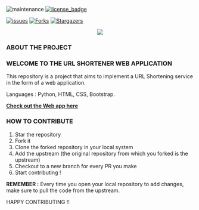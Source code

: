 ![maintenance](https://img.shields.io/maintenance/yes/2020) [![license_badge](https://img.shields.io/github/license/Open-Dev-Community/URL-Shortener)](https://github.com/Open-Dev-Community/URL-Shortener/blob/master/LICENSE) 

[![issues](https://img.shields.io/github/issues/Open-Dev-Community/URL-Shortener)](https://github.com/Open-Dev-Community/URL-Shortener/issues) [![Forks](https://img.shields.io/github/forks/Open-Dev-Community/URL-Shortener?style=social)](https://github.com/Open-Dev-Community/URL-Shortener/network/members) [![Stargazers](https://img.shields.io/github/stars/Open-Dev-Community/URL-Shortener?style=social)](https://github.com/Open-Dev-Community/URL-Shortener/stargazers)


<p align="center">

  <img src="https://embed-fastly.wistia.com/deliveries/49bd387c40e2c5aada92abdf973bc46d.webp?image_crop_resized=960x540">

</p>


### ABOUT THE PROJECT

### WELCOME TO THE URL SHORTENER WEB APPLICATION

This repository is a project that aims to implement a URL Shortening service in the form of a web application.

Languages : Python, HTML, CSS, Bootstrap.

**[Check out the Web app here](https://uss1.herokuapp.com/)**

### HOW TO CONTRIBUTE

1. Star the repository
2. Fork it
3. Clone the forked repository in your local system
4. Add the upstream (the original repository from which you forked is the upstream)
5. Checkout to a new branch for every PR you make
6. Start contributing !

**REMEMBER :** Every time you open your local repository to add changes, make sure to pull the code from the upstream.

HAPPY CONTRIBUTING !!
